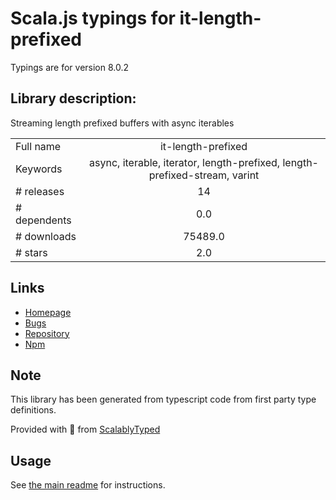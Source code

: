 
# Scala.js typings for it-length-prefixed

Typings are for version 8.0.2

## Library description:
Streaming length prefixed buffers with async iterables

|                    |                 |
| ------------------ | :-------------: |
| Full name          | it-length-prefixed |
| Keywords           | async, iterable, iterator, length-prefixed, length-prefixed-stream, varint |
| # releases         | 14 |
| # dependents       | 0.0 |
| # downloads        | 75489.0 |
| # stars            | 2.0 |

## Links
- [Homepage](https://github.com/alanshaw/it-length-prefixed#readme)
- [Bugs](https://github.com/alanshaw/it-length-prefixed/issues)
- [Repository](https://github.com/alanshaw/it-length-prefixed)
- [Npm](https://www.npmjs.com/package/it-length-prefixed)
    


## Note
This library has been generated from typescript code from first party type definitions.

Provided with :purple_heart: from [ScalablyTyped](https://github.com/oyvindberg/ScalablyTyped)

## Usage
See [the main readme](../../readme.md) for instructions.


